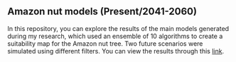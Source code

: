 ## Amazon nut models (Present/2041-2060)

In this repository, you can explore the results of the main models generated during my research, which used an ensemble of 10 algorithms to create a suitability map for the Amazon nut tree. Two future scenarios were simulated using different filters. You can view the results through this [link](https://gabrielforest.github.io/maps_grid/). 
  


